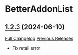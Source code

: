 # BetterAddonList

## [1.2.3](https://github.com/nebularg/BetterAddonList/tree/1.2.3) (2024-06-10)
[Full Changelog](https://github.com/nebularg/BetterAddonList/compare/1.2.2...1.2.3) [Previous Releases](https://github.com/nebularg/BetterAddonList/releases)

- Fix retail error  
